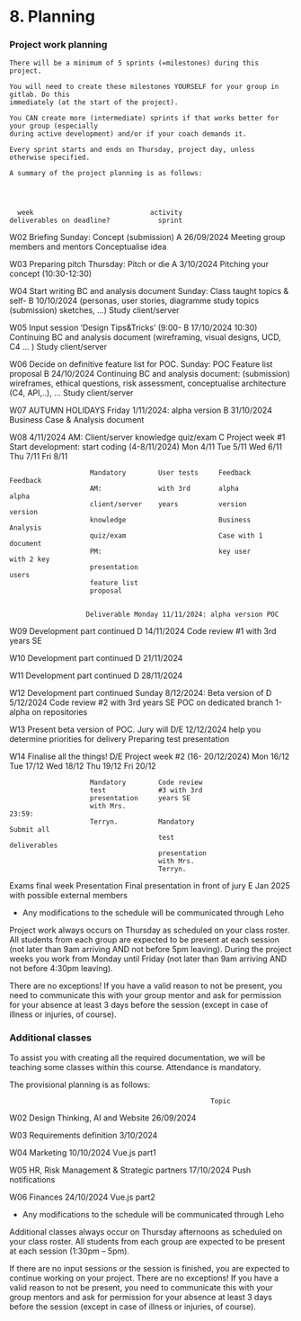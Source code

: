 # 8. Planning


### Project work planning
    There will be a minimum of 5 sprints (=milestones) during this project.

    You will need to create these milestones YOURSELF for your group in gitlab. Do this
    immediately (at the start of the project).

    You CAN create more (intermediate) sprints if that works better for your group (especially
    during active development) and/or if your coach demands it.

    Every sprint starts and ends on Thursday, project day, unless otherwise specified.

    A summary of the project planning is as follows:




      week                             activity                        deliverables on deadline?            sprint

W02                  Briefing                                     Sunday: Concept (submission)          A
26/09/2024           Meeting group members and mentors
                     Conceptualise idea

W03                  Preparing pitch                              Thursday: Pitch or die                A
3/10/2024            Pitching your concept (10:30-12:30)

W04                  Start writing BC and analysis document       Sunday: Class taught topics & self-   B
10/10/2024           (personas, user stories, diagramme           study topics (submission)
                     sketches, …)
                     Study client/server

W05                  Input session ‘Design Tips&Tricks’ (9:00-                                          B
17/10/2024           10:30)
                     Continuing BC and analysis document
                     (wireframing, visual designs, UCD, C4 … )
                     Study client/server

W06                  Decide on definitive feature list for POC.   Sunday: POC Feature list proposal     B
24/10/2024           Continuing BC and analysis document:         (submission)
                     wireframes, ethical questions, risk
                     assessment, conceptualise architecture
                     (C4, API,..), …
                     Study client/server

W07                  AUTUMN HOLIDAYS                              Friday 1/11/2024: alpha version       B
31/10/2024                                                        Business Case & Analysis
                                                                  document







W08                    4/11/2024 AM: Client/server knowledge quiz/exam                                      C
Project week #1        Start development: start coding
(4-8/11/2024)
                        Mon 4/11         Tue 5/11       Wed 6/11         Thu 7/11        Fri 8/11

                        Mandatory        User tests     Feedback         Feedback
                        AM:              with 3rd       alpha            alpha
                        client/server    years          version          version
                        knowledge                       Business         Analysis
                        quiz/exam                       Case with 1      document
                        PM:                             key user         with 2 key
                        presentation                                     users
                        feature list
                        proposal


                       Deliverable Monday 11/11/2024: alpha version POC


W09                    Development part continued                                                           D
14/11/2024             Code review #1 with 3rd years SE

W10                    Development part continued                                                           D
21/11/2024

W11                    Development part continued                                                           D
28/11/2024

W12                    Development part continued                     Sunday 8/12/2024: Beta version of     D
5/12/2024              Code review #2 with 3rd years SE               POC on dedicated branch 1-alpha
                                                                      on repositories

W13                    Present beta version of POC. Jury will                                               D/E
12/12/2024             help you determine priorities for delivery
                       Preparing test presentation

W14                    Finalise all the things!                                                             D/E
Project week #2 (16-
20/12/2024)
                        Mon 16/12        Tue 17/12      Wed 18/12       Thu 19/12       Fri 20/12

                        Mandatory        Code review
                        test             #3 with 3rd
                        presentation     years SE
                        with Mrs.                                                       23:59:
                        Terryn.          Mandatory                                      Submit all
                                         test                                           deliverables
                                         presentation
                                         with Mrs.
                                         Terryn.


Exams final week       Presentation                                   Final presentation in front of jury   E
Jan 2025                                                              with possible external members





* Any modifications to the schedule will be communicated through Leho

Project work always occurs on Thursday as scheduled on your class roster.
All students from each group are expected to be present at each session (not later than 9am
arriving AND not before 5pm leaving). During the project weeks you work from Monday until
Friday (not later than 9am arriving AND not before 4:30pm leaving).

There are no exceptions! If you have a valid reason to not be present, you need to communicate
this with your group mentor and ask for permission for your absence at least 3 days before the
session (except in case of illness or injuries, of course).

### Additional classes
To assist you with creating all the required documentation, we will be teaching some classes
within this course. Attendance is mandatory.

The provisional planning is as follows:

                                                      Topic

 W02            Design Thinking, AI and Website
 26/09/2024

 W03            Requirements definition
 3/10/2024

 W04            Marketing
 10/10/2024     Vue.js part1

 W05            HR, Risk Management & Strategic partners
 17/10/2024     Push notifications

 W06            Finances
 24/10/2024     Vue.js part2


* Any modifications to the schedule will be communicated through Leho

Additional classes always occur on Thursday afternoons as scheduled on your class roster.
All students from each group are expected to be present at each session (1:30pm – 5pm).

If there are no input sessions or the session is finished, you are expected to continue working
on your project. There are no exceptions! If you have a valid reason to not be present, you need
to communicate this with your group mentors and ask for permission for your absence at least
3 days before the session (except in case of illness or injuries, of course).